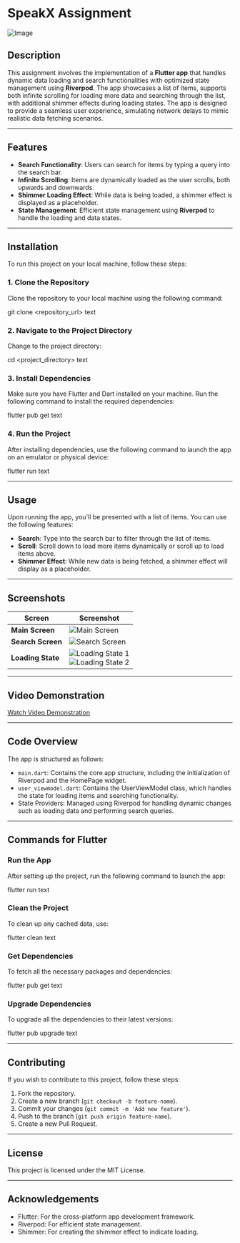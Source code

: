# **SpeakX Assignment**
![Image](https://github.com/user-attachments/assets/3147bd02-4f4e-43d7-a3d1-4283598d3e1e)
## **Description**
This assignment involves the implementation of a **Flutter app** that handles dynamic data loading and search functionalities with optimized state management using **Riverpod**. The app showcases a list of items, supports both infinite scrolling for loading more data and searching through the list, with additional shimmer effects during loading states. The app is designed to provide a seamless user experience, simulating network delays to mimic realistic data fetching scenarios.

---

## **Features**
- **Search Functionality**: Users can search for items by typing a query into the search bar.
- **Infinite Scrolling**: Items are dynamically loaded as the user scrolls, both upwards and downwards.
- **Shimmer Loading Effect**: While data is being loaded, a shimmer effect is displayed as a placeholder.
- **State Management**: Efficient state management using **Riverpod** to handle the loading and data states.

---

## **Installation**

To run this project on your local machine, follow these steps:

### 1. **Clone the Repository**
Clone the repository to your local machine using the following command:

git clone <repository_url>
text

### 2. **Navigate to the Project Directory**
Change to the project directory:

cd <project_directory>
text

### 3. **Install Dependencies**
Make sure you have Flutter and Dart installed on your machine. Run the following command to install the required dependencies:

flutter pub get
text

### 4. **Run the Project**
After installing dependencies, use the following command to launch the app on an emulator or physical device:

flutter run
text

---

## **Usage**
Upon running the app, you'll be presented with a list of items. You can use the following features:
- **Search**: Type into the search bar to filter through the list of items.
- **Scroll**: Scroll down to load more items dynamically or scroll up to load items above.
- **Shimmer Effect**: While new data is being fetched, a shimmer effect will display as a placeholder.

---

## Screenshots

| **Screen**       | **Screenshot**                                                                 |
|-------------------|-------------------------------------------------------------------------------|
| **Main Screen**   | ![Main Screen](https://github.com/user-attachments/assets/a18d795c-6e6c-49a6-8f0f-a5a4dd121717) |
| **Search Screen** | ![Search Screen](https://github.com/user-attachments/assets/ee4d10fe-0eb9-44c9-996d-8e740a37fba6) |
| **Loading State** | ![Loading State 1](https://github.com/user-attachments/assets/7840c2da-2f64-406c-b462-1adab7cc59d3) <br> ![Loading State 2](https://github.com/user-attachments/assets/b5b2d6bd-b0ba-42e4-88ac-a60be4b15fc6) |



---

## **Video Demonstration**
[Watch Video Demonstration]([path_to_video_link](https://drive.google.com/file/d/10djmGHaBiqGwRNHZ29Q1s33HzfnY3ewY/view?usp=drive_link))

---

## **Code Overview**
The app is structured as follows:
- `main.dart`: Contains the core app structure, including the initialization of Riverpod and the HomePage widget.
- `user_viewmodel.dart`: Contains the UserViewModel class, which handles the state for loading items and searching functionality.
- State Providers: Managed using Riverpod for handling dynamic changes such as loading data and performing search queries.

---

## **Commands for Flutter**

### Run the App
After setting up the project, run the following command to launch the app:

flutter run
text

### Clean the Project
To clean up any cached data, use:

flutter clean
text

### Get Dependencies
To fetch all the necessary packages and dependencies:

flutter pub get
text

### Upgrade Dependencies
To upgrade all the dependencies to their latest versions:

flutter pub upgrade
text

---

## **Contributing**
If you wish to contribute to this project, follow these steps:
1. Fork the repository.
2. Create a new branch (`git checkout -b feature-name`).
3. Commit your changes (`git commit -m 'Add new feature'`).
4. Push to the branch (`git push origin feature-name`).
5. Create a new Pull Request.

---

## **License**
This project is licensed under the MIT License.

---

## **Acknowledgements**
- Flutter: For the cross-platform app development framework.
- Riverpod: For efficient state management.
- Shimmer: For creating the shimmer effect to indicate loading.
